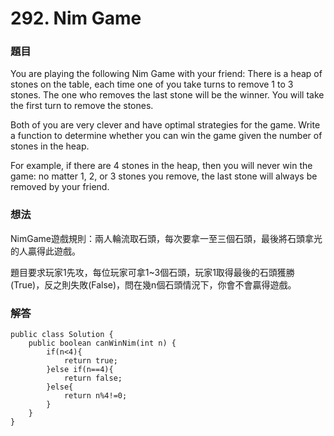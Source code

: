 # **292. Nim Game**

### 題目

You are playing the following Nim Game with your friend: There is a heap of stones on the table, each time one of you take turns to remove 1 to 3 stones. The one who removes the last stone will be the winner. You will take the first turn to remove the stones.

Both of you are very clever and have optimal strategies for the game. Write a function to determine whether you can win the game given the number of stones in the heap.

For example, if there are 4 stones in the heap, then you will never win the game: no matter 1, 2, or 3 stones you remove, the last stone will always be removed by your friend.

### 想法

NimGame遊戲規則：兩人輪流取石頭，每次要拿一至三個石頭，最後將石頭拿光的人贏得此遊戲。

題目要求玩家1先攻，每位玩家可拿1~3個石頭，玩家1取得最後的石頭獲勝\(True\)，反之則失敗\(False\)，問在幾n個石頭情況下，你會不會贏得遊戲。

### 解答

```
public class Solution {
    public boolean canWinNim(int n) {
        if(n<4){
            return true;
        }else if(n==4){
            return false;
        }else{
            return n%4!=0;
        }
    }
}
```



